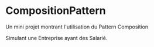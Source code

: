# CompositionPattern
Un mini projet montrant l'utilisation du Pattern Composition 

Simulant une Entreprise ayant des Salarié.
